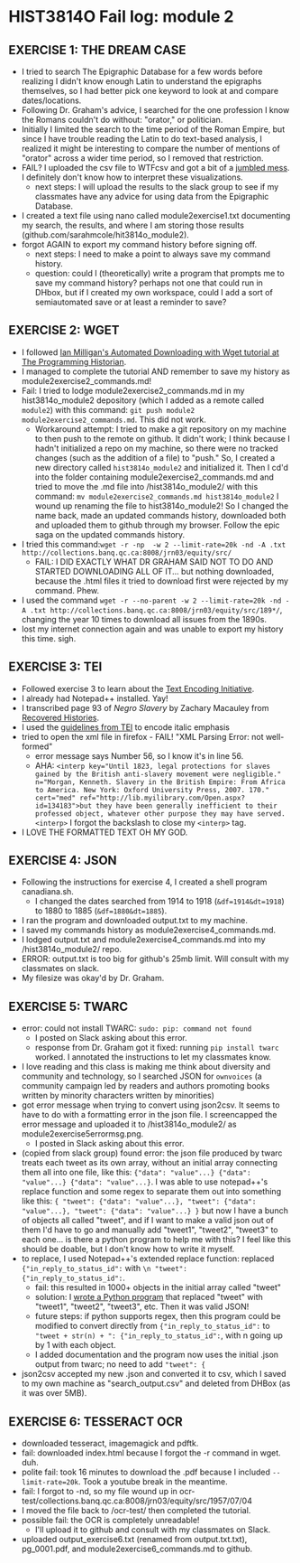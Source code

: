 # HIST3814O Fail log: module 2

## EXERCISE 1: THE DREAM CASE

+ I tried to search The Epigraphic Database for a few words before realizing I didn't know enough Latin to understand the epigraphs themselves, so I had better pick one keyword to look at and compare dates/locations.
+ Following Dr. Graham's advice, I searched for the one profession I know the Romans couldn't do without: "orator," or politician.
+ Initially I limited the search to the time period of the Roman Empire, but since I have trouble reading the Latin to do text-based analysis, I realized it might be interesting to compare the number of mentions of "orator" across a wider time period, so I removed that restriction.
+ FAIL? I uploaded the csv file to WTFcsv and got a bit of a [jumbled mess](https://databasic.io/en/wtfcsv/results/59709c157088b476a4c56c4e). I definitely don't know how to interpret these visualizations.
  + next steps: I will upload the results to the slack group to see if my classmates have any advice for using data from the Epigraphic Database.
+ I created a text file using nano called module2exercise1.txt documenting my search, the results, and where I am storing those results (github.com/sarahmcole/hit3814o_module2).
+ forgot AGAIN to export my command history before signing off.
  + next steps: I need to make a point to always save my command history.
  + question: could I (theoretically) write a program that prompts me to save my command history? perhaps not one that could run in DHbox, but if I created my own workspace, could I add a sort of semiautomated save or at least a reminder to save?

## EXERCISE 2: WGET

+ I followed [Ian Milligan's Automated Downloading with Wget tutorial at The Programming Historian](https://programminghistorian.org/lessons/automated-downloading-with-wget).
+ I managed to complete the tutorial AND remember to save my history as module2exercise2_commands.md!
+ Fail: I tried to lodge module2exercise2_commands.md in my hist3814o_module2 depository (which I added as a remote called `module2`) with this command: `git push module2 module2exercise2_commands.md`. This did not work.
  + Workaround attempt: I tried to make a git repository on my machine to then push to the remote on github. It didn't work; I think because I hadn't initialized a repo on my machine, so there were no tracked changes (such as the addition of a file) to "push." So, I created a new directory called `hist3814o_module2` and initialized it. Then I cd'd into the folder containing module2exercise2_commands.md and tried to move the .md file into /hist3814o_module2/ with this command:
`mv module2exercise2_commands.md hist3814o_module2`
I wound up renaming the file to hist3814o_module2! So I changed the name back, made an updated commands history, downloaded both and uploaded them to github through my browser. Follow the epic saga on the updated commands history.
+ I tried this command:`wget -r -np  -w 2 --limit-rate=20k -nd -A .txt http://collections.banq.qc.ca:8008/jrn03/equity/src/`
  + FAIL: I DID EXACTLY WHAT DR GRAHAM SAID NOT TO DO AND STARTED DOWNLOADING ALL OF IT... but nothing downloaded, because the .html files it tried to download first were rejected by my command. Phew.
+ I used the command `wget -r --no-parent -w 2 --limit-rate=20k -nd -A .txt http://collections.banq.qc.ca:8008/jrn03/equity/src/189*/`, changing the year 10 times to download all issues from the 1890s.
+ lost my internet connection again and was unable to export my history this time. sigh.

## EXERCISE 3: TEI
+ Followed exercise 3 to learn about the [Text Encoding Initiative](http://www.tei-c.org/index.xml).
+ I already had Notepad++ installed. Yay!
+ I transcribed page 93 of *Negro Slavery* by Zachary Macauley from [Recovered Histories](http://www.recoveredhistories.org/).
+ I used the [guidelines from TEI](http://www.tei-c.org/release/doc/tei-p5-doc/en/Guidelines.pdf) to encode italic emphasis
+ tried to open the xml file in firefox - FAIL! "XML Parsing Error: not well-formed"
  + error message says Number 56, so I know it's in line 56.
   + AHA: `<interp key="Until 1823, legal protections for slaves gained by the British anti-slavery movement were negligible." n="Morgan, Kenneth. Slavery in the British Empire: From Africa to America. New York: Oxford University Press, 2007. 170." cert="med" ref="http://lib.myilibrary.com/Open.aspx?id=134183">but they have been generally inefficient to their professed object, whatever other purpose they may have served.<interp>` I forgot the backslash to close my `<interp>` tag.
+ I LOVE THE FORMATTED TEXT OH MY GOD.

## EXERCISE 4: JSON
+ Following the instructions for exercise 4, I created a shell program canadiana.sh.
  + I changed the dates searched from 1914 to 1918 (`&df=1914&dt=1918`) to 1880 to 1885 (`&df=1880&dt=1885`).
+ I ran the program and downloaded output.txt to my machine.
+ I saved my commands history as module2exercise4_commands.md.
+ I lodged output.txt and module2exercise4_commands.md into my /hist3814o_module2/ repo.
 + ERROR: output.txt is too big for github's 25mb limit. Will consult with my classmates on slack.
 + My filesize was okay'd by Dr. Graham.


## EXERCISE 5: TWARC
+ error: could not install TWARC: `sudo: pip: command not found`
  + I posted on Slack asking about this error.
  + response from Dr. Graham got it fixed: running `pip install twarc` worked. I annotated the instructions to let my classmates know.
+ I love reading and this class is making me think about diversity and community and technology, so I searched JSON for `ownvoices` (a community campaign led by readers and authors promoting books written by minority characters written by minorities)
+ got error message when trying to convert using json2csv. It seems to have to do with a formatting error in the json file. I screencapped the error message and uploaded it to /hist3814o_module2/ as module2exercise5errormsg.png.
  + I posted in Slack asking about this error.
+ (copied from slack group) found error: the json file produced by twarc treats each tweet as its own array, without an initial array connecting them all into one file, like this: `{"data": "value"...} {"data": "value"...} {"data": "value"...}`. I was able to use notepad++'s replace function and some regex to separate them out into something like this:
`{ "tweet": {"data": "value"...}, "tweet": {"data": "value"...}, "tweet": {"data": "value"...} }`
but now I have a bunch of objects all called "tweet", and if I want to make a valid json out of them I'd have to go and manually add "tweet1", "tweet2", "tweet3" to each one... is there a python program to help me with this? I feel like this should be doable, but I don't know how to write it myself.
+ to replace, I used Notepad++'s extended replace function: replaced  `{"in_reply_to_status_id":` with `\n "tweet": {"in_reply_to_status_id":`.
  + fail: this resulted in 1000+ objects in the initial array called "tweet"
  + solution: I [wrote a Python program](http://github.com/sarahmcole/hist3814o_module2/replace_json.py) that replaced "tweet" with "tweet1", "tweet2", "tweet3", etc. Then it was valid JSON!
  + future steps: if python supports regex, then this program could be modified to convert directly from `{"in_reply_to_status_id":` to `"tweet + str(n) + ": {"in_reply_to_status_id":`, with n going up by 1 with each object.
   + I added documentation and the program now uses the initial .json output from twarc; no need to add `"tweet": {`
+ json2csv accepted my new .json and converted it to csv, which I saved to my own machine as "search_output.csv" and deleted from DHBox (as it was over 5MB).

## EXERCISE 6: TESSERACT OCR
+ downloaded tesseract, imagemagick and pdftk.
+ fail: downloaded index.html because I forgot the -r command in wget. duh.
+ polite fail: took 16 minutes to download the .pdf because I included `--limit-rate=20k`. Took a youtube break in the meantime.
+ fail: I forgot to -nd, so my file wound up in ocr-test/collections.banq.qc.ca:8008/jrn03/equity/src/1957/07/04
+ I moved the file back to /ocr-test/ then completed the tutorial.
+ possible fail: the OCR is completely unreadable!
  + I'll upload it to github and consult with my classmates on Slack.
+ uploaded output_exercise6.txt (renamed from output.txt.txt), pg_0001.pdf, and module2exercise6_commands.md to github.
